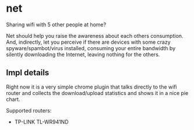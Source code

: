 # net
Sharing wifi with 5 other people at home?

Net should help you raise the awareness about each others consumption.
And, indirectly, let you perceive if there are devices with some crazy
spyware/spambot/virus installed, consuming your entire bandwidth by
silently downloading the Internet, leaving nothing for the others.

## Impl details
Right now it is a very simple chrome plugin that talks directly to the wifi
router and collects the download/upload statistics and shows it in a nice pie
chart.

Supported routers:
- TP-LINK TL-WR941ND
